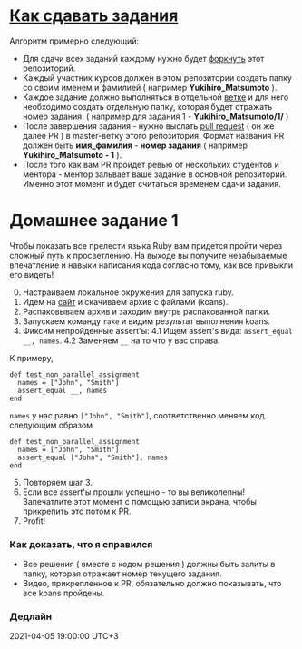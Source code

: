 # [Как сдавать задания](#how-to-submit)

Алгоритм примерно следующий:

* Для сдачи всех заданий каждому нужно будет [форкнуть](https://docs.github.com/en/github/getting-started-with-github/fork-a-repo) этот репозиторий.
* Каждый участник курсов должен в этом репозитории создать папку со своим именем и фамилией ( например __Yukihiro_Matsumoto__ ).
* Каждое задание должно выполняться в отдельной [ветке](https://git-scm.com/book/en/v2/Git-Branching-Basic-Branching-and-Merging) и для него необходимо создать отдельную папку, которая будет отражать номер задания. ( например для задания 1 - __Yukihiro_Matsumoto/1/__ )
* После завершения задания - нужно выслать [pull request](https://docs.github.com/en/github/collaborating-with-issues-and-pull-requests/creating-a-pull-request) ( он же далее PR ) в master-ветку этого репозитория. Формат названия PR должен быть __имя_фамилия__ - __номер задания__ ( например __Yukihiro_Matsumoto - 1__ ).
* После того как вам PR пройдет ревью от нескольких студентов и ментора - ментор зальвает ваше задание в основной репозиторий. Именно этот момент и будет считаться временем сдачи задания.

# Домашнее задание 1

Чтобы показать все прелести языка Ruby вам придется пройти через сложный путь к просветлению.
На выходе вы получите незабываемые впечатление и навыки написания кода согласно тому, как все привыкли его видеть!

0. Настраиваем локальное окружения для запуска ruby.
1. Идем на [сайт](http://rubykoans.com) и скачиваем архив с файлами (koans).
2. Распаковываем архив и заходим внутрь распакованной папки.
3. Запускаем команду `rake` и видим результат выполнения koans.
4. Фиксим непройденные assert'ы:
4.1 Ищем assert's вида: `assert_equal __, names`.
4.2 Заменяем `__` на то что у вас справа. 

К примеру,
```
def test_non_parallel_assignment
  names = ["John", "Smith"]
  assert_equal __, names
end
```
`names` у нас равно `["John", "Smith"]`, соответственно меняем код следующим образом
```
def test_non_parallel_assignment
  names = ["John", "Smith"]
  assert_equal ["John", "Smith"], names
end
```

5. Повторяем шаг 3.
6. Если все assert'ы прошли успешно - то вы великолепны! Запечатлите этот момент с помощью записи экрана, чтобы прикрепить это потом к PR.
7. Profit!

### Как доказать, что я справился

* Все решения ( вместе с кодом решения ) должны быть залиты в папку, которая отражает номер текущего задания.
* Видео, прикрепленное к PR, обязательно должно показывать, что все koans пройдены.

### Дедлайн
2021-04-05 19:00:00 UTC+3
